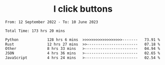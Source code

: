 <h1 align="center">
I click buttons
</h1>

<!--START_SECTION:waka-->

```txt
From: 12 September 2022 - To: 10 June 2023

Total Time: 173 hrs 20 mins

Python             128 hrs 6 mins  >>>>>>>>>>>>>>>>>>-------   73.91 %
Rust               12 hrs 27 mins  >>-----------------------   07.18 %
Other              8 hrs 33 mins   >------------------------   04.94 %
JSON               4 hrs 36 mins   >------------------------   02.65 %
JavaScript         4 hrs 24 mins   >------------------------   02.54 %
```

<!--END_SECTION:waka-->
